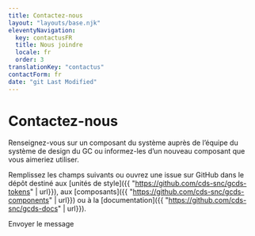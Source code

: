 ```yaml
---
title: Contactez-nous
layout: "layouts/base.njk"
eleventyNavigation:
  key: contactusFR
  title: Nous joindre
  locale: fr
  order: 3
translationKey: "contactus"
contactForm: fr
date: "git Last Modified"
---
```


# Contactez-nous

Renseignez-vous sur un composant du système auprès de l’équipe du système de design du GC ou informez-les d’un nouveau composant que vous aimeriez utiliser.

Remplissez les champs suivants ou ouvrez une issue sur GitHub dans le dépôt destiné aux [unités de style]({{ "https://github.com/cds-snc/gcds-tokens" | url}}), aux [composants]({{ "https://github.com/cds-snc/gcds-components" | url}}) ou à la [documentation]({{ "https://github.com/cds-snc/gcds-docs" | url}}).

<form class="my-500 contact-us-form" name="contactFR" method="post">
  <input type="hidden" name="form-name" value="contactFR" />
  <gcds-input type="text" input-id="name" label="Nom complet" size="30" required></gcds-input>
  <gcds-input type="email" input-id="email" label="Adresse courriel" size="30" required></gcds-input>
  <gcds-textarea label="Message" textarea-id="message" required></gcds-textarea>
  <div hidden>
    <gcds-input type="text" input-id="bot-field" label="bot"></gcds-input>
  </div>
  <gcds-button button-role="primary" button-type="submit">
    Envoyer le message
  </gcds-button>
</form>
